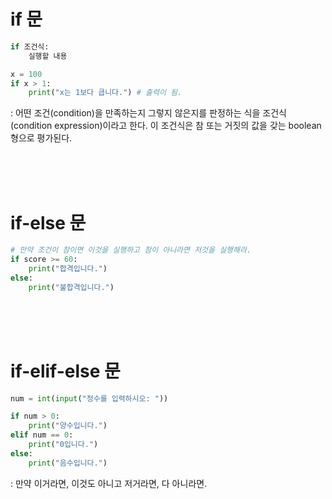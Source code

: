 # if 문
```python
if 조건식:
    실행할 내용

x = 100
if x > 1:
    print("x는 1보다 큽니다.") # 출력이 됨.
```
: 어떤 조건(condition)을 만족하는지 그렇지 않은지를 판정하는 식을 조건식(condition expression)이라고 한다. 이 조건식은 참 또는 거짓의 값을 갖는 boolean 형으로 평가된다.

<br/><br/><br/>

# if-else 문
```python
# 만약 조건이 참이면 이것을 실행하고 참이 아니라면 저것을 실행해라.
if score >= 60:
    print("합격입니다.")
else:
    print("불합격입니다.")
```

<br/><br/><br/>

# if-elif-else 문
```python
num = int(input("정수를 입력하시오: "))

if num > 0:
    print("양수입니다.")
elif num == 0:
    print("0입니다.")
else:
    print("음수입니다.")
```
: 만약 이거라면, 이것도 아니고 저거라면, 다 아니라면.
